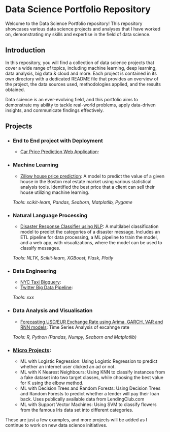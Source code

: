 
# Data Science Portfolio Repository

Welcome to the Data Science Portfolio repository! This repository showcases various data science projects and analyses that I have worked on, demonstrating my skills and expertise in the field of data science.



## Introduction

In this repository, you will find a collection of data science projects that cover a wide range of topics, including machine learning, deep learning, data analysis, big data & cloud and more. Each project is contained in its own directory with a dedicated README file that provides an overview of the project, the data sources used, methodologies applied, and the results obtained.

Data science is an ever-evolving field, and this portfolio aims to demonstrate my ability to tackle real-world problems, apply data-driven insights, and communicate findings effectively.

## Projects

- ### End to End project with Deployment
    - [Car Price Prediction Web Application](https://github.com/zhaoshijie1248/ML_carprediction): 

- ### Machine Learning

	- [Zillow house price prediction](https://github.com/zhaoshijie1248/Capstone-zillow-prediction): A model to predict the value of a given house in the Boston real estate market using various statistical analysis tools. Identified the best price that a client can sell their house utilizing machine learning.

	_Tools: scikit-learn, Pandas, Seaborn, Matplotlib, Pygame_ 

- ### Natural Language Processing

	- [Disaster Response Classifier using NLP](https://github.com/zhaoshijie1248/Disaster-Response-Pipeline-Construct-using-NLP): A multilabel classification model to predict the categories of a disaster message. Includes an ETL pipeline for data processing, a ML pipeline to train the model, and a web app, with visualizations, where the model can be used to classify messages. 
    
    _Tools: NLTK, Scikit-learn, XGBoost, Flask, Plotly_


- ### Data Engineering
    - [NYC Taxi Bigquery](https://github.com/zhaoshijie1248/NYC-Taxi-Bigquery):
    - [Twitter Big Data Pipeline](https://github.com/zhaoshijie1248/Twitter-Big-Data-Pipeline):

    _Tools: xxx_

- ### Data Analysis and Visualisation

    - [Forecasting USD/EUR Exchange Rate using Arima, GARCH, VAR and RNN models](https://github.com/zhaoshijie1248/Forecasting-USD-EUR-Exchange-Rate): Time Series Analysis of excahnge rate 
		
	_Tools: R, Python (Pandas, Numpy, Seaborn and Matplotlib)_

	
	

- ### [Micro Projects](https://github.com/zhaoshijie1248/ML_micro_projects): 

	
    - ML with Logistic Regression: Using Logistic Regression to predict whether an internet user clicked an ad or not.
    - ML with K Nearest Neighbours: Using KNN to classify instances from a fake dataset into two target classes, while choosing the best value for K using the elbow method.
    - ML with Decision Trees and Random Forests: Using Decision Trees and Random Forests to predict whether a lender will pay their loan back. Uses publically available data from LendingClub.com
    - ML with Support Vector Machines: Using SVM to classify flowers from the famous Iris data set into different categories.


These are just a few examples, and more projects will be added as I continue to work on new data science initiatives.


